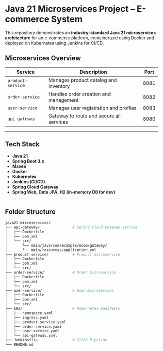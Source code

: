 # Java 21 Microservices Project – E-commerce System

This repository demonstrates an **industry-standard Java 21 microservices architecture** for an e-commerce platform, containerized using Docker and deployed on Kubernetes using Jenkins for CI/CD.

## Microservices Overview

| Service         | Description                                  | Port |
|-----------------|----------------------------------------------|------|
| `product-service` | Manages product catalog and inventory       | 8081 |
| `order-service`   | Handles order creation and management       | 8082 |
| `user-service`    | Manages user registration and profiles      | 8083 |
| `api-gateway`     | Gateway to route and secure all services    | 8080 |

---

##  Tech Stack

- **Java 21**
- **Spring Boot 3.x**
- **Maven**
- **Docker**
- **Kubernetes**
- **Jenkins (CI/CD)**
- **Spring Cloud Gateway**
- **Spring Web, Data JPA, H2 (in-memory DB for dev)**

---

##  Folder Structure

```bash
java21-microservices/
├── api-gateway/               # Spring Cloud Gateway service
│   ├── Dockerfile
│   ├── pom.xml
│   └── src/
│       └── main/java/com/example/ecom/gateway/
│       └── main/resources/application.yml
├── product-service/           # Product microservice
│   ├── Dockerfile
│   ├── pom.xml
│   └── src/
├── order-service/             # Order microservice
│   ├── Dockerfile
│   ├── pom.xml
│   └── src/
├── user-service/              # User microservice
│   ├── Dockerfile
│   ├── pom.xml
│   └── src/
├── k8s/                       # Kubernetes manifests
│   ├── namespace.yaml
│   ├── ingress.yaml
│   ├── product-service.yaml
│   ├── order-service.yaml
│   ├── user-service.yaml
│   └── api-gateway.yaml
├── Jenkinsfile                # CI/CD Pipeline
└── README.md

